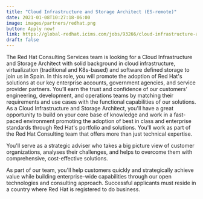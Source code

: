 ```yaml
---
title: "Cloud Infrastructure and Storage Architect (ES-remote)"
date: 2021-01-08T10:27:18-06:00
image: images/partners/redhat.png
button: Apply now!
link: https://global-redhat.icims.com/jobs/93266/cloud-infrastructure-and-storage-architect/job?hub=7
draft: false
---
```



The Red Hat Consulting Services team is looking for a Cloud Infrastructure and Storage Architect with solid background in cloud infrastructure, virtualization (traditional and K8s-based) and software defined storage to join us in Spain. In this role, you will promote the adoption of Red Hat's solutions at our key enterprise accounts, government agencies, and service provider partners. You’ll earn the trust and confidence of our customers’ engineering, development, and operations teams by matching their requirements and use cases with the functional capabilities of our solutions. As a Cloud Infrastructure and Storage Architect, you'll have a great opportunity to build on your core base of knowledge and work in a fast-paced environment promoting the adoption of best in class and enterprise standards through Red Hat's portfolio and solutions. You'll work as part of the Red Hat Consulting team that offers more than just technical expertise. 

You'll serve as a strategic adviser who takes a big picture view of customer organizations, analyses their challenges, and helps to overcome them with comprehensive, cost-effective solutions. 

As part of our team, you'll help customers quickly and strategically achieve value while building enterprise-wide capabilities through our open technologies and consulting approach. Successful applicants must reside in a country where Red Hat is registered to do business.